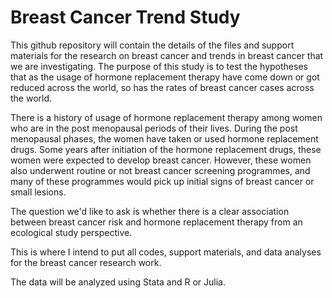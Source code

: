 # Breast Cancer Trend Study

This github repository will contain the details of the files and support materials for the research on breast cancer and trends in breast cancer that we are investigating. The purpose of this study is to test the hypotheses that as the usage of hormone replacement therapy have come down or got reduced across the world, so has the rates of breast cancer cases across the world. 

There is a history of usage of hormone replacement therapy among women who are in the post menopausal periods of their lives. During the post menopausal phases, the women have taken or used hormone replacement drugs. Some years after initiation of the hormone replacement drugs, these women were expected to develop breast cancer. However, these women also underwent routine or not breast cancer screening programmes, and many of these programmes would pick up initial signs of breast cancer or small lesions. 

The question we'd like to ask is whether there is a clear association between breast cancer risk and hormone replacement therapy from an ecological study perspective. 

This is where I intend to put all codes, support materials, and data analyses for the breast cancer research work.

The data will be analyzed using Stata and R or Julia. 
